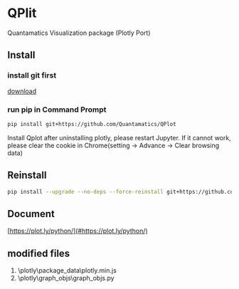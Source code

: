 # QPlit
Quantamatics Visualization package (Plotly Port)

## Install

### install git first

[download](https://git-scm.com/download/)

### run pip in Command Prompt

```sh
pip install git+https://github.com/Quantamatics/QPlot
```

Install Qplot after uninstalling plotly, please restart Jupyter. If it cannot work, please clear the cookie in Chrome(setting -> Advance -> Clear browsing data)

## Reinstall

```sh
pip install --upgrade --no-deps --force-reinstall git+https://github.com/Quantamatics/QPlot
```

## Document

[https://plot.ly/python/](#https://plot.ly/python/)

## modified files

1. \plotly\package\_data\plotly.min.js
2. \plotly\graph\_objs\graph\_objs.py
